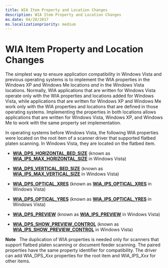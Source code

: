 ```yaml
---
title: WIA Item Property and Location Changes
description: WIA Item Property and Location Changes
ms.date: 04/20/2017
ms.localizationpriority: medium
---
```


# WIA Item Property and Location Changes





The simplest way to ensure application compatibility in Windows Vista and previous operating systems is to implement the WIA properties in the Windows XP and Windows Me locations *and* in the Windows Vista locations. Normally, WIA applications that are written for Windows Vista operate only with the WIA properties and locations added for Windows Vista, while applications that are written for Windows XP and Windows Me work only with the WIA properties and locations that are defined in those operating systems. Implementing the properties in both locations allows applications that are written for Windows Vista, Windows XP, and Windows Me to work with the same property set implementation.

In operating systems before Windows Vista, the following WIA properties were located on the root item of a scanner driver that supported flatbed platen scanning. In Windows Vista, they are located on the flatbed item.

-   [**WIA\_DPS\_HORIZONTAL\_BED\_SIZE**](./wia-dps-horizontal-bed-size.md) (known as [**WIA\_IPS\_MAX\_HORIZONTAL\_SIZE**](./wia-ips-max-horizontal-size.md) in Windows Vista)

-   [**WIA\_DPS\_VERTICAL\_BED\_SIZE**](./wia-dps-vertical-bed-size.md) (known as [**WIA\_IPS\_MAX\_VERTICAL\_SIZE**](./wia-ips-max-vertical-size.md) in Windows Vista)

-   [**WIA\_DPS\_OPTICAL\_XRES**](./wia-dps-optical-xres.md) (known as [**WIA\_IPS\_OPTICAL\_XRES**](./wia-ips-optical-xres.md) in Windows Vista)

-   [**WIA\_DPS\_OPTICAL\_YRES**](./wia-dps-optical-yres.md) (known as [**WIA\_IPS\_OPTICAL\_YRES**](./wia-ips-optical-yres.md) in Windows Vista)

-   [**WIA\_DPS\_PREVIEW**](./wia-dps-preview.md) (known as [**WIA\_IPS\_PREVIEW**](./wia-ips-preview.md) in Windows Vista)

-   [**WIA\_DPS\_SHOW\_PREVIEW\_CONTROL**](./wia-dps-show-preview-control.md) (known as [**WIA\_IPS\_SHOW\_PREVIEW\_CONTROL**](./wia-ips-show-preview-control.md) in Windows Vista)

**Note**   The duplication of WIA properties is needed only for scanners that support flatbed platen scanning or document feeder scanning. The paired properties have the same property identifier for compatibility. The driver can add WIA\_DPS\_*Xxx* properties for the root item and WIA\_IPS\_*Xxx* for other items.

 

 

